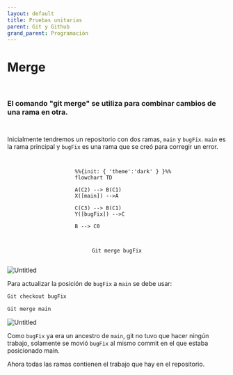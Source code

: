 ```yaml
---
layout: default
title: Pruebas unitarias
parent: Git y Github
grand_parent: Programación
---
```


# Merge

<div class="code-example" markdown="1" style="padding-top: 1em; gap: 1em; display: flex; justify-content: center; align-items: center; flex-direction: column;">

### **El comando "git merge" se utiliza para combinar cambios de una rama en otra.** 
Inicialmente tendremos un repositorio con dos ramas, `main` y `bugFix`. `main` es la rama principal y `bugFix` es una rama que se creó para corregir un error.

```mermaid
    %%{init: { 'theme':'dark' } }%%
    flowchart TD
    
    A(C2) --> B(C1)
    X([main]) -->A

    C(C3) --> B(C1)
    Y([bugFix]) -->C

    B --> C0
```

```markdown
Git merge bugFix
```
</div>

![Untitled](Merge%20e69df18e01e649de851dc2f46b5e90a4/Untitled%201.png)

Para actualizar la posición de `bugFix` a `main` se debe usar:

```dart
Git checkout bugFix

Git merge main
```

![Untitled](Merge%20e69df18e01e649de851dc2f46b5e90a4/Untitled%202.png)

Como `bugFix` ya era un ancestro de `main`, git no tuvo que hacer ningún trabajo, solamente se movió `bugFix` al mismo commit en el que estaba posicionado main.

Ahora todas las ramas contienen el trabajo que hay en el repositorio.